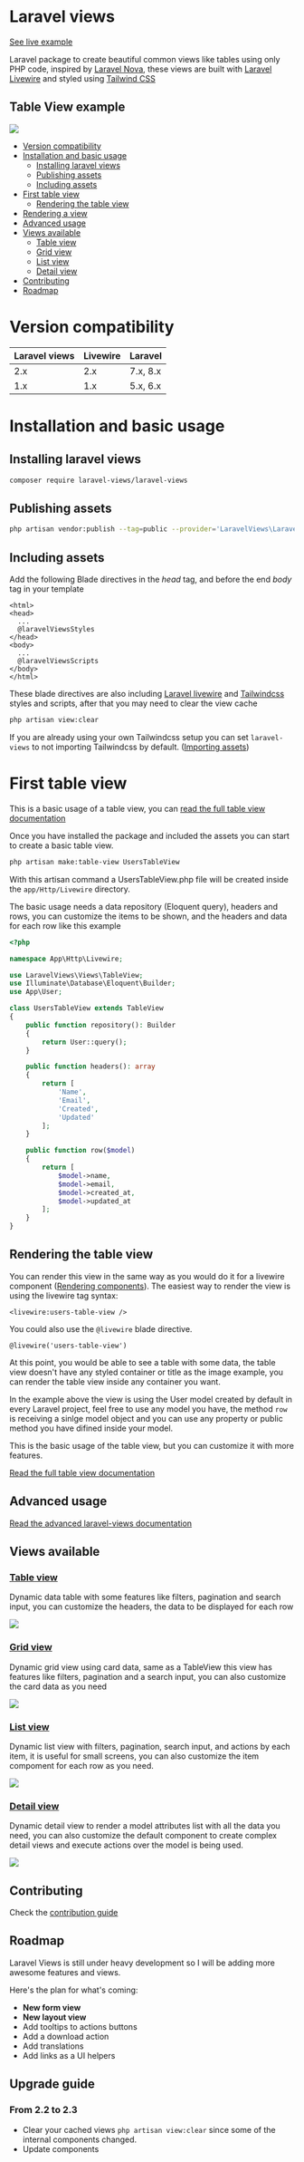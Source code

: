 # Laravel views

[See live example](https://laravelviews.com)

Laravel package to create beautiful common views like tables using only PHP code, inspired by [Laravel Nova](https://nova.laravel.com/), these views are built with [Laravel Livewire](https://laravel-livewire.com/) and styled using [Tailwind CSS](https://tailwindcss.com/)

## Table View example

![](doc/laravel-views.png)

- [Version compatibility](#version-compatibility)
- [Installation and basic usage](#installation-and-basic-usage)
  - [Installing laravel views](#installing-laravel-views)
  - [Publishing assets](#publishing-assets)
  - [Including assets](#including-assets)
- [First table view](#first-table-view)
  - [Rendering the table view](#rendering-the-table-view)
- [Rendering a view](#rendering-a-view)
- [Advanced usage](doc/laravel-views.md)
- [Views available](#views-available)
  - [Table view](#table-view)
  - [Grid view](#grid-view)
  - [List view](#list-view)
  - [Detail view](#detail-view)
- [Contributing](#contributing)
- [Roadmap](#roadmap)

# Version compatibility
|Laravel views|Livewire|Laravel|
|-|-|-|
|2.x|2.x|7.x, 8.x|
|1.x|1.x|5.x, 6.x|

# Installation and basic usage

## Installing laravel views
```bash
composer require laravel-views/laravel-views
```

## Publishing assets
```bash
php artisan vendor:publish --tag=public --provider='LaravelViews\LaravelViewsServiceProvider' --force
```

## Including assets
Add the following Blade directives in the *head* tag, and before the end *body* tag in your template

```blade
<html>
<head>
  ...
  @laravelViewsStyles
</head>
<body>
  ...
  @laravelViewsScripts
</body>
</html>
```

These blade directives are also including [Laravel livewire](https://laravel-livewire.com/) and [Tailwindcss](https://tailwindcss.com/) styles and scripts, after that you may need to clear the view cache
```bash
php artisan view:clear
```
If you are already using your own Tailwindcss setup you can set `laravel-views` to not importing Tailwindcss by default. ([Importing assets](./doc/laravel-views#including-assets))

# First table view
This is a basic usage of a table view, you can [read the full table view documentation ](doc/table-view.md)


Once you have installed the package and included the assets you can start to create a basic table view.
```bash
php artisan make:table-view UsersTableView
```
With this artisan command a UsersTableView.php file will be created inside the `app/Http/Livewire` directory.

The basic usage needs a data repository (Eloquent query), headers and rows, you can customize the items to be shown, and the headers and data for each row like this example
```php
<?php

namespace App\Http\Livewire;

use LaravelViews\Views\TableView;
use Illuminate\Database\Eloquent\Builder;
use App\User;

class UsersTableView extends TableView
{
    public function repository(): Builder
    {
        return User::query();
    }

    public function headers(): array
    {
        return [
            'Name',
            'Email',
            'Created',
            'Updated'
        ];
    }

    public function row($model)
    {
        return [
            $model->name,
            $model->email,
            $model->created_at,
            $model->updated_at
        ];
    }
}
```

## Rendering the table view
You can render this view in the same way as you would do it for a livewire component ([Rendering components](https://laravel-livewire.com/docs/2.x/rendering-components)).
The easiest way to render the view is using the livewire tag syntax:
```blade
<livewire:users-table-view />
```

You could also use the `@livewire` blade directive.
```blade
@livewire('users-table-view')
```

At this point, you would be able to see a table with some data, the table view doesn't have any styled container or title as the image example, you can render the table view inside any container you want.

In the example above the view is using the User model created by default in every Laravel project, feel free to use any model you have, the method `row` is receiving a sinlge model object and you can use any property or public method you have difined inside your model.

This is the basic usage of the table view, but you can customize it with more features.

[Read the full table view documentation ](doc/table-view.md)

## Advanced usage

[Read the advanced laravel-views documentation ](doc/laravel-views.md)

## Views available
### [Table view](doc/table-view.md)

Dynamic data table with some features like filters, pagination and search input, you can customize the headers, the data to be displayed for each row

![](doc/table.png)

### [Grid view](doc/grid-view.md)

Dynamic grid view using card data, same as a TableView this view has features like filters, pagination and a search input, you can also customize the card data as you need

![](doc/grid.png)

### [List view](doc/list-view.md)

Dynamic list view with filters, pagination, search input, and actions by each item, it is useful for small screens, you can also customize the item compoment for each row as you need.

![](doc/list.png)

### [Detail view](doc/detail-view.md)
Dynamic detail view to render a model attributes list with all the data you need, you can also customize the default component to create complex detail views and execute actions over the model is being used.

![](doc/detail.png)

## Contributing

Check the [contribution guide](CONTRIBUTING.md)

## Roadmap

Laravel Views is still under heavy development so I will be adding more awesome features and views.

Here's the plan for what's coming:

- **New form view**
- **New layout view**
- Add tooltips to actions buttons
- Add a download action
- Add translations
- Add links as a UI helpers

## Upgrade guide
### From 2.2 to 2.3
- Clear your cached views `php artisan view:clear` since some of the internal components changed.
- Update components
